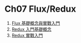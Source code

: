# Ch07 Flux/Redux

1. [Flux 基礎概念與實戰入門](https://github.com/kdchang/reactjs101/blob/master/Ch07/react-flux-introduction.md)
2. [Redux 入門基礎概念](https://github.com/kdchang/reactjs101/blob/master/Ch07/react-redux-introduction.md)
3. [Redux 實戰入門](https://github.com/kdchang/reactjs101/blob/master/Ch07/react-redux-real-world-example.md)
